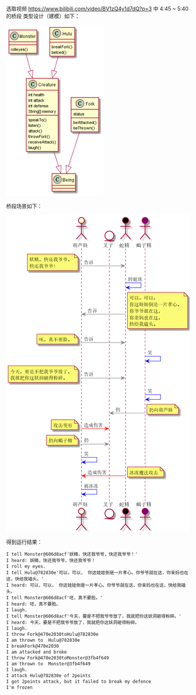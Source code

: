 选取视频 https://www.bilibili.com/video/BV1zQ4y1d7dQ?p=3 中 4:45 ~ 5:40 的桥段
类型设计（建模）如下：

![](https://github.com/JudithChen-19122/Pictures/blob/main/pictures-for-java/project1/characters.png?raw=true)

桥段场景如下：

![](https://github.com/JudithChen-19122/Pictures/blob/main/pictures-for-java/project1/timeline.png?raw=true)



得到运行结果：

```
I tell Monster@606d8acf'妖精，快还我爷爷，快还我爷爷！'
I heard: 妖精，快还我爷爷，快还我爷爷！
I roll my eyes.
I tell Hulu@782830e'可以，可以， 你这娃娃倒是一片孝心。你爷爷就在这，你亲妈也在这，快给我磕头。'
I heard: 可以，可以， 你这娃娃倒是一片孝心。你爷爷就在这，你亲妈也在这，快给我磕头。
I tell Monster@606d8acf'呸，真不要脸。'
I heard: 呸，真不要脸。
I laugh.
I tell Monster@606d8acf'今天，要是不把我爷爷放了，我就把你这妖洞砸得粉碎。'
I heard: 今天，要是不把我爷爷放了，我就把你这妖洞砸得粉碎。
I laugh.
I throw Fork@470e2030toHulu@782830e
I am thrown to  Hulu@782830e
I breakFork@470e2030
I am attacked and broke
I throw Fork@470e2030toMonster@3fb4f649
I am thrown to  Monster@3fb4f649
I laugh.
I attack Hulu@782830e of 2points
I got 2points attack, but it failed to break my defence
I'm frozen
```

